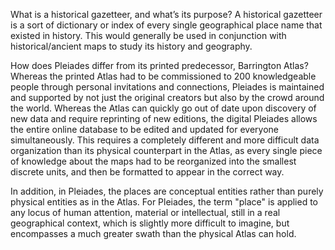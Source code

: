 What is a historical gazetteer, and what’s its purpose?
A historical gazetteer is a sort of dictionary or index of every single geographical place name that existed in history. This would generally be used in conjunction with historical/ancient maps to study its history and geography.

How does Pleiades differ from its printed predecessor, Barrington Atlas?
Whereas the printed Atlas had to be commissioned to 200 knowledgeable people through personal invitations and connections, Pleiades is maintained and supported by not just the original creators but also by the crowd around the world. Whereas the Atlas can quickly go out of date upon discovery of new data and require reprinting of new editions, the digital Pleiades allows the entire online database to be edited and updated for everyone simultaneously. This requires a completely different and more difficult data organization than its physical counterpart in the Atlas, as every single piece of knowledge about the maps had to be reorganized into the smallest discrete units, and then be formatted to appear in the correct way. 

In addition, in Pleiades, the places are conceptual entities rather than purely physical entities as in the Atlas. For Pleiades, the term "place" is applied to any locus of human attention, material or intellectual, still in a real geographical context, which is slightly more difficult to imagine, but encompasses a much greater swath than the physical Atlas can hold.
